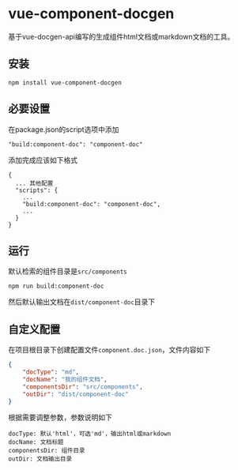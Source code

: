# vue-component-docgen

基于vue-docgen-api编写的生成组件html文档或markdown文档的工具。

## 安装
```shell
npm install vue-component-docgen
```

## 必要设置
在package.json的script选项中添加
```
"build:component-doc": "component-doc"
```
添加完成应该如下格式
```
{
  ... 其他配置
  "scripts": {
    ...
    "build:component-doc": "component-doc",
    ...
  }
}

```

## 运行

默认检索的组件目录是`src/components`

```shell
npm run build:component-doc
```
然后默认输出文档在`dist/component-doc`目录下

## 自定义配置
在项目根目录下创建配置文件`component.doc.json`，文件内容如下
```json
{
    "docType": "md",
    "docName": "我的组件文档",
    "componentsDir": "src/components",
    "outDir": "dist/component-doc"
}
```
根据需要调整参数，参数说明如下
```
docType: 默认'html'，可选'md'，输出html或markdown
docName: 文档标题
componentsDir: 组件目录
outDir: 文档输出目录
```